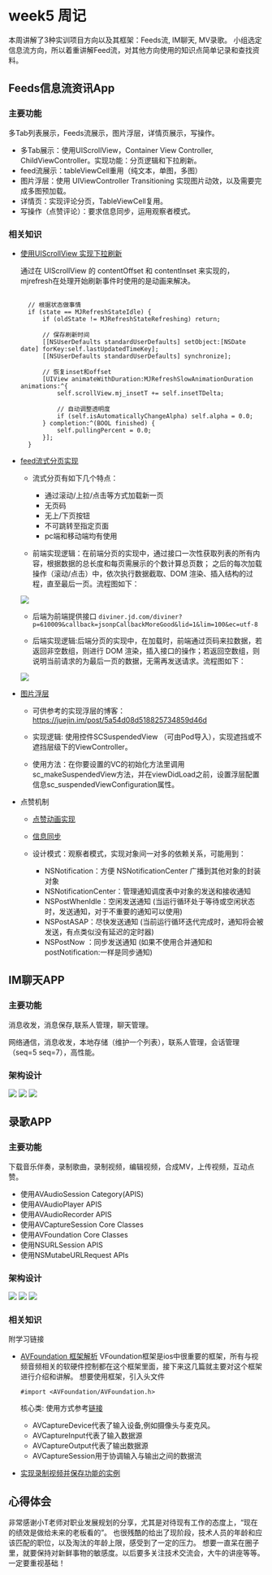 # week5 周记

本周讲解了3种实训项目方向以及其框架：Feeds流, IM聊天, MV录歌。
小组选定信息流方向，所以着重讲解Feed流，对其他方向使用的知识点简单记录和查找资料。

## Feeds信息流资讯App

### 主要功能

多Tab列表展示，Feeds流展示，图片浮层，详情页展示，写操作。

* 多Tab展示：使用UIScrollView，Container View Controller, ChildViewController。实现功能：分页逻辑和下拉刷新。
* feed流展示：tableViewCell重用（纯文本，单图，多图）
* 图片浮层：使用 UIViewController Transitioning 实现图片动效，以及需要完成多图预加载。
* 详情页：实现评论分页，TableViewCell复用。
* 写操作（点赞评论）：要求信息同步，运用观察者模式。

### 相关知识

* [使用UIScrollView 实现下拉刷新](https://blog.csdn.net/jeffasd/article/details/51201698)

  通过在 UIScrollView 的 contentOffset 和 contentInset 来实现的，mjrefresh在处理开始刷新事件时使用的是动画来解决。
  ```
  
    // 根据状态做事情
    if (state == MJRefreshStateIdle) {
        if (oldState != MJRefreshStateRefreshing) return;
        
        // 保存刷新时间
        [[NSUserDefaults standardUserDefaults] setObject:[NSDate date] forKey:self.lastUpdatedTimeKey];
        [[NSUserDefaults standardUserDefaults] synchronize];
        
        // 恢复inset和offset
        [UIView animateWithDuration:MJRefreshSlowAnimationDuration animations:^{
            self.scrollView.mj_insetT += self.insetTDelta;
            
            // 自动调整透明度
            if (self.isAutomaticallyChangeAlpha) self.alpha = 0.0;
        } completion:^(BOOL finished) {
            self.pullingPercent = 0.0;
        }];
    }
  ```
* [feed流式分页实现](https://aotu.io/notes/2017/06/27/infinite-scrolling/index.html)

  - 流式分页有如下几个特点：

    - 通过滚动/上拉/点击等方式加载新一页
    - 无页码
    - 无上/下页按钮
    - 不可跳转至指定页面
    - pc端和移动端均有使用
  
  - 前端实现逻辑：在前端分页的实现中，通过接口一次性获取列表的所有内容，根据数据的总长度和每页需展示的个数计算总页数；
之后的每次加载操作（滚动/点击）中，依次执行数据截取、DOM 渲染、插入结构的过程，直至最后一页。流程图如下：
  
  ![](https://misc.aotu.io/Yettyzyt/2017-06-27-infinite-scrolling/fontend_pagination.png)
  
  - 后端为前端提供接口 
  ```diviner.jd.com/diviner?p=610009&callback=jsonpCallbackMoreGood&lid=1&lim=100&ec=utf-8```
  
  - 后端实现逻辑:后端分页的实现中，在加载时，前端通过页码来拉数据，若返回非空数组，则进行 DOM 渲染，插入接口的操作；若返回空数组，则说明当前请求的为最后一页的数据，无需再发送请求。流程图如下：
  
  ![](https://misc.aotu.io/Yettyzyt/2017-06-27-infinite-scrolling/backend_pagination.png)
  
* [图片浮层](https://www.jianshu.com/p/b83aefdc9519)
  - 可供参考的实现浮层的博客： https://juejin.im/post/5a54d08d518825734859d46d
  
  - 实现逻辑: 使用控件SCSuspendedView （可由Pod导入），实现遮挡或不遮挡层级下的ViewController。
  
  - 使用方法：在你要设置的VC的初始化方法里调用sc_makeSuspendedView方法，并在viewDidLoad之前，设置浮层配置信息sc_suspendedViewConfiguration属性。
  
* 点赞机制
  - [点赞动画实现](https://juejin.im/post/5c3eb6d1518825253b5ea544)
  - [信息同步](https://juejin.im/post/5b1a3a795188257d9417ac26)
  - 设计模式：观察者模式，实现对象间一对多的依赖关系，可能用到：
  
    - NSNotification：方便 NSNotificationCenter 广播到其他对象的封装对象
    - NSNotificationCenter：管理通知调度表中对象的发送和接收通知
    - NSPostWhenIdle：空闲发送通知 (当运行循环处于等待或空闲状态时，发送通知，对于不重要的通知可以使用)
    - NSPostASAP：尽快发送通知 (当前运行循环迭代完成时，通知将会被发送，有点类似没有延迟的定时器)
    - NSPostNow ：同步发送通知 (如果不使用合并通知和postNotification:一样是同步通知)

## IM聊天APP

### 主要功能

消息收发，消息保存,联系人管理，聊天管理。

网络通信，消息收发，本地存储（维护一个列表），联系人管理，会话管理（seq=5 seq=7），高性能。

### 架构设计
![](https://github.com/lvxm0/weekReport/blob/master/1.PNG)
![](https://github.com/lvxm0/weekReport/blob/master/2.PNG)
![](https://github.com/lvxm0/weekReport/blob/master/3.PNG)



## 录歌APP

### 主要功能

下载音乐伴奏，录制歌曲，录制视频，编辑视频，合成MV，上传视频，互动点赞。

* 使用AVAudioSession Category(APIS)
* 使用AVAudioPlayer APIS
* 使用AVAudioRecorder APIS
* 使用AVCaptureSession Core Classes
* 使用AVFoundation Core Classes
* 使用NSURLSession APIS
* 使用NSMutabeURLRequest APIs

### 架构设计

![](https://github.com/lvxm0/weekReport/blob/master/8.PNG)
![](https://github.com/lvxm0/weekReport/blob/master/9.PNG)
![](https://github.com/lvxm0/weekReport/blob/master/10.PNG)

### 相关知识
附学习链接
- [AVFoundation 框架解析](https://www.jianshu.com/p/4db87a1c170e)
  VFoundation框架是ios中很重要的框架，所有与视频音频相关的软硬件控制都在这个框架里面，接下来这几篇就主要对这个框架进行介绍和讲解。
  想要使用框架，引入头文件
  ```
  #import <AVFoundation/AVFoundation.h>
  ```
  核心类: 使用方式参考[链接](http://www.cnblogs.com/taoxu/p/8022957.html)
  
  * AVCaptureDevice代表了输入设备,例如摄像头与麦克风。
  * AVCaptureInput代表了输入数据源
  * AVCaptureOutput代表了输出数据源
  * AVCaptureSession用于协调输入与输出之间的数据流
  
- [实现录制视频并保存功能的实例](https://www.jianshu.com/p/81d17b92fb1b)



## 心得体会

非常感谢小T老师对职业发展规划的分享，尤其是对待现有工作的态度上，“现在的绩效是做给未来的老板看的”。
也很残酷的给出了现阶段，技术人员的年龄和应该匹配的职位，以及淘汰的年龄上限，感受到了一定的压力。
想要一直呆在圈子里，就要保持对新鲜事物的敏感度。以后要多关注技术交流会，大牛的讲座等等。一定要重视基础！






